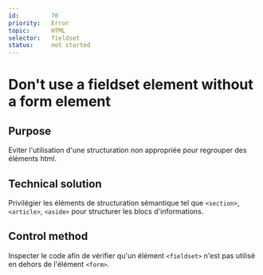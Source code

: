 ```yaml
---
id:         70
priority:   Error
topic:      HTML
selector:   fieldset
status:     not started
---
```


# Don't use a fieldset element without a form element

## Purpose

Eviter l'utilisation d'une structuration non appropriée pour regrouper des éléments html.

## Technical solution

Privilégier les éléments de structuration sémantique tel que `<section>`, `<article>`, `<aside>` pour structurer les blocs d'informations.

## Control method

Inspecter le code afin de vérifier qu'un élément `<fieldset>` n'est pas utilisé en dehors de l'élément `<form>`.
